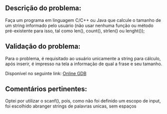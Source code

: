 ## Descrição do problema:

Faça um programa em linguagem C/C++ ou Java que calcule o tamanho de um string informado pelo usuário (não usar nenhuma função ou método pré-existente para isso, tal como len(), count(), strlen() ou lenght());

## Validação do problema:

Para o problema, é requisitado ao usuário unicamente a string para cálculo, após inserir, é impresso na tela a informação de qual a frase e seu tamanho.

Disponível no seguinte link:
[Online GDB](https://onlinegdb.com/lPD5aeAYF)

## Comentários pertinentes:

Optei por utilizar o scanf(), pois, como não foi definido um escopo de input, foi escolhido abranger strings de palavras unicas, sem espaços
